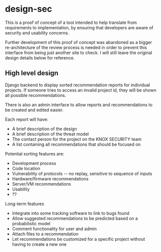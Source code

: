 # design-sec

This is a proof of concept of a tool intended to help translate from requirements to implementation, by
ensuring that developers are aware of security and usability concerns.

Further development of this proof of concept was abandoned as a bigger re-architecture of the review process is needed
in order to prevent this interface from being just another site to check. I will still leave the original design
details below for reference.

## High level design

Django backend to display sorted recommendation reports for individual projects. If someone tries to access an invalid project
id, they will be shown all possible recommendations.

There is also an admin interface to allow reports and recommendations to be created and edited easier.

Each report will have:
* A brief description of the design
* A brief description of the threat model
* The contact person for the project on the KNOX SECURITY team
* A list containing all recommendations that should be focused on

Potential sorting features are:
* Development process
* Code location
* Vulnerability of protocols -- no replay, sensitive to sequence of inputs
* Hardware/firmware recommendations
* Server/VM recommendations
* Usability
* ??

Long-term features
* Integrate into some tracking software to link to bugs found
* Allow suggested recommendations to be predicted based on a probabilistic model
* Comment functionality for user and admin
* Attach files to a recommendation
* Let recommendations be customized for a specific project without having to create a new one

